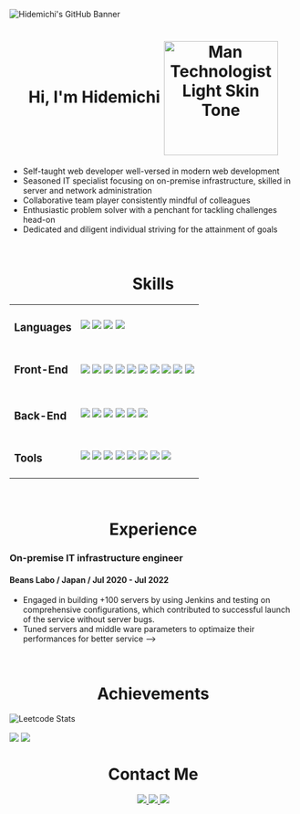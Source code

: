 ![Hidemichi's GitHub Banner](./images/banner.png)

<h1 align="center">
  Hi, I'm Hidemichi
  <img src="https://raw.githubusercontent.com/Tarikul-Islam-Anik/Animated-Fluent-Emojis/master/Emojis/People%20with%20professions/Man%20Technologist%20Light%20Skin%20Tone.png" alt="Man Technologist Light Skin Tone" width="200" height="200" align="center"/>
</h1>
<ul>
  <li>Self-taught web developer well-versed in modern web development</li>
  <li>Seasoned IT specialist focusing on on-premise infrastructure, skilled in server and network administration</li>
  <li>Collaborative team player consistently mindful of colleagues</li>
  <li>Enthusiastic problem solver with a penchant for tackling challenges head-on</li>
  <li>Dedicated and diligent individual striving for the attainment of goals</li>
</ul>

<br />

<h1 align="center">Skills</h1>
<table>
  <tr>
    <td>
      <h3>Languages</h3>
    </td>
    <td>
      <img src="https://img.shields.io/badge/HTML5-E34F26?style=for-the-badge&logo=html5&logoColor=white">
      <img src="https://img.shields.io/badge/CSS3-1572B6?style=for-the-badge&logo=css3&logoColor=white">
      <img src="https://img.shields.io/badge/JavaScript-323330?style=for-the-badge&logo=javascript&logoColor=F7DF1E">
      <img src="https://img.shields.io/badge/TypeScript-007ACC?style=for-the-badge&logo=typescript&logoColor=white">
    </td>
  </tr>
  <tr>
    <td>
      <h3>Front-End<h3>
    </td>
    <td>
      <img src="https://img.shields.io/badge/Sass-CC6699?style=for-the-badge&logo=sass&logoColor=white">
      <img src="https://img.shields.io/badge/Bootstrap-563D7C?style=for-the-badge&logo=bootstrap&logoColor=white">
      <img src="https://img.shields.io/badge/Tailwind_CSS-38B2AC?style=for-the-badge&logo=tailwind-css&logoColor=white">
      <img src="https://img.shields.io/badge/styled--components-DB7093?style=for-the-badge&logo=styled-components&logoColor=white">
      <img src="https://img.shields.io/badge/jQuery-0769AD?style=for-the-badge&logo=jquery&logoColor=white">
      <img src="https://img.shields.io/badge/React-20232A?style=for-the-badge&logo=react&logoColor=61DAFB">
      <img src="https://img.shields.io/badge/next%20js-000000?style=for-the-badge&logo=nextdotjs&logoColor=white">
      <img src="https://img.shields.io/badge/Material%20UI-007FFF?style=for-the-badge&logo=mui&logoColor=white">
      <img src="https://img.shields.io/badge/Redux-593D88?style=for-the-badge&logo=redux&logoColor=white">
      <img src="https://img.shields.io/badge/Jest-C21325?style=for-the-badge&logo=jest&logoColor=white">
    </td>
  </tr>
  <tr>
    <td>
      <h3>Back-End</h3>
    </td>
    <td>
      <img src="https://img.shields.io/badge/Node%20js-339933?style=for-the-badge&logo=nodedotjs&logoColor=white">
      <img src="https://img.shields.io/badge/Express%20js-000000?style=for-the-badge&logo=express&logoColor=white">
      <img src="https://img.shields.io/badge/MongoDB-4EA94B?style=for-the-badge&logo=mongodb&logoColor=white">
      <img src="https://img.shields.io/badge/PostgreSQL-316192?style=for-the-badge&logo=postgresql&logoColor=white">
      <img src="https://img.shields.io/badge/Prisma-3982CE?style=for-the-badge&logo=Prisma&logoColor=white">
      <img src="https://img.shields.io/badge/firebase-ffca28?style=for-the-badge&logo=firebase&logoColor=black">
    </td>
  </tr>
  <tr>
    <td>
      <h3>Tools</h3>
    </td>
    <td>
      <img src="https://img.shields.io/badge/GIT-E44C30?style=for-the-badge&logo=git&logoColor=white">
      <img src="https://img.shields.io/badge/GitHub-100000?style=for-the-badge&logo=github&logoColor=white">
      <img src="https://img.shields.io/badge/Postman-FF6C37?style=for-the-badge&logo=Postman&logoColor=white">
      <img src="https://img.shields.io/badge/Vercel-000000?style=for-the-badge&logo=vercel&logoColor=white">
      <img src="https://img.shields.io/badge/Webpack-8DD6F9?style=for-the-badge&logo=Webpack&logoColor=white">
      <img src="https://img.shields.io/badge/Vite-B73BFE?style=for-the-badge&logo=vite&logoColor=FFD62E">
      <img src="https://img.shields.io/badge/Figma-F24E1E?style=for-the-badge&logo=figma&logoColor=white">
      <img src="https://img.shields.io/badge/VSCode-0078D4?style=for-the-badge&logo=visual%20studio%20code&logoColor=white">
    </td>
  </tr>
</table>

<br />

<h1 align="center">Experience</h1>
<h3>On-premise IT infrastructure engineer</h3>
<h4>Beans Labo / Japan / Jul 2020 - Jul 2022</h4>

- Engaged in building +100 servers by using Jenkins and testing on comprehensive configurations, which contributed to successful launch of the service without server bugs.
- Tuned servers and middle ware parameters to optimaize their performances for better service -->

<br />

<h1 align="center">Achievements</h1>

![Leetcode Stats](https://leetcard.jacoblin.cool/HidemichiShimura?border=0&radius=10)

<span>
<img src="https://github-readme-stats.vercel.app/api?username=HidemichiShimura&show_icons=true&theme=transparent&hide_border=true&title_color=e6edf3&icon_color=39d353&text_color=e6edf3" align="center">
</span>
<span>
<img src="https://github-readme-stats.vercel.app/api/top-langs/?username=HidemichiShimura&layout=compact&theme=transparent&hide_border=true&title_color=e6edf3&icon_color=39d353&text_color=e6edf3" align="center">
</span>

<br />

<h1 align="center">Contact Me</h1>
<p align="center">
  <a href="https://www.linkedin.com/in/hidemichi-shimura/">
    <img src="https://img.shields.io/badge/LinkedIn-0077B5?style=for-the-badge&logo=linkedin&logoColor=white">
  </a>

  <a href="mailto:hidemichi.shimra@gmail.com">
    <img src="https://img.shields.io/badge/Gmail-D14836?style=for-the-badge&logo=gmail&logoColor=white">
  </a>

  <a href="https://profile.indeed.com/p/qjjth5m">
    <img src="https://img.shields.io/badge/Indeed-003A9B?style=for-the-badge&logo=Indeed&logoColor=white">
  </a>
</p>
